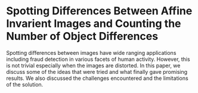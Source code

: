 #  Spotting Differences Between Affine Invarient Images and Counting the Number of Object Differences
Spotting differences between images have wide ranging applications including fraud detection in various facets of human activity. However, this is not trivial especially when the images are distorted. In this paper, we discuss some of the ideas that were tried and what finally gave promising results. We also discussed the challenges encountered and the limitations of the solution.
